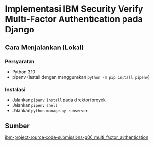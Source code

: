 # Implementasi IBM Security Verify Multi-Factor Authentication pada Django

## Cara Menjalankan (Lokal)

### Persyaratan

- Python 3.10
- pipenv (Install dengan menggunakan `python -m pip install pipenv`)

### Instalasi

- Jalankan `pipenv install` pada direktori proyek
- Jalankan `pipenv shell`
- Jalankan `python manage.py runserver`

## Sumber

[ibm-project-source-code-submissions-g06_multi_factor_authentication](https://github.com/ganpat-university/ibm-project-source-code-submissions-g06_multi_factor_authentication)